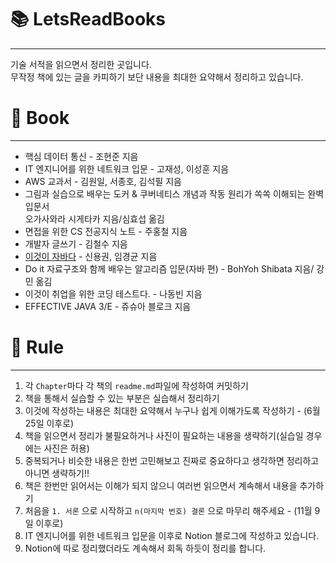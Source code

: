 # 📚 LetsReadBooks

---

기술 서적을 읽으면서 정리한 곳입니다.  
무작정 책에 있는 글을 카피하기 보단 내용을 최대한 요약해서 정리하고 있습니다.

# 📗 Book

---

- 핵심 데이터 통신 - 조현준 지음
- IT 엔지니어를 위한 네트워크 입문 - 고재성, 이성훈 지음
- AWS 교과서 - 김원일, 서종호, 김석필 지음
- 그림과 실습으로 배우는 도커 & 쿠버네티스 개념과 작동 원리가 쏙쏙 이해되는 완벽 입문서  
오가사와라 시게타카 지음/심효섭 옮김
- 면접을 위한 CS 전공지식 노트 - 주홍철 지음
- 개발자 글쓰기 - 김철수 지음
- <a href="https://github.com/ohyuchan123/This-is-Java#this-is-java">이것이 자바다</a> - 신용권, 임경균 지음
- Do it 자료구조와 함께 배우는 알고리즘 입문(자바 편) - BohYoh Shibata 지음/ 강민 옮김
- 이것이 취업을 위한 코딩 테스트다. - 나동빈 지음
- EFFECTIVE JAVA 3/E - 쥬슈아 블로크 지음

# 📝 Rule

---

1. 각 `Chapter`마다 각 책의 `readme.md`파일에 작성하여 커밋하기
2. 책을 통해서 실습할 수 있는 부분은 실습해서 정리하기
3. 이것에 작성하는 내용은 최대한 요약해서 누구나 쉽게 이해가도록 작성하기 - (6월 25일 이후로)
4. 책을 읽으면서 정리가 불필요하거나 사진이 필요하는 내용을 생략하기(실습일 경우에는 사진은 허용)
5. 중복되거나 비슷한 내용은 한번 고민해보고 진짜로 중요하다고 생각하면 정리하고 아니면 생략하기!!
6. 책은 한번만 읽어서는 이해가 되지 않으니 여러번 읽으면서 계속해서 내용을 추가하기
7. 처음을 `1. 서론` 으로 시작하고 `n(마지막 번호) 결론` 으로 마무리 해주세요 - (11월 9일 이후로)
8. IT 엔지니어를 위한 네트워크 입문을 이후로 Notion 블로그에 작성하고 있습니다.
9. Notion에 따로 정리했더라도 계속해서 회독 하듯이 정리를 합니다.
